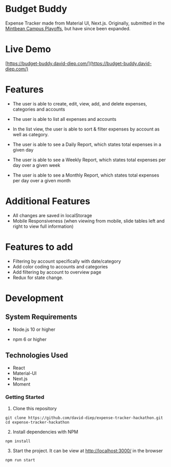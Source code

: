 # Budget Buddy
 Expense Tracker made from Material UI, Next.js. Originally, submitted in the [Mintbean Campus Playoffs](https://sites.google.com/mintbean.io/2020-09-25-mintbean-campus-pla/home), but have since been expanded.

Live Demo
======
[https://budget-buddy.david-diep.com/](https://budget-buddy.david-diep.com/)

Features 
===

- The user is able to create, edit, view, add, and delete expenses, categories and accounts

- The user is able to list all expenses and accounts

- In the list view, the user is able to sort & filter expenses by account as well as category.

- The user is able to see a Daily Report, which states total expenses in a given day

- The user is able to see a Weekly Report, which states total expenses per day over a given week

- The user is able to see a Monthly Report, which states total expenses per day over a given month


Additional Features
===
- All changes are saved in localStorage
- Mobile Responsiveness (when viewing from mobile, slide tables left and right to view full information)

Features to add
===
- Filtering by account specifically with date/category
- Add color coding to accounts and categories
- Add filtering by account to overview page
- Redux for state change.

Development
======

System Requirements
------

- Node.js 10 or higher

- npm 6 or higher

Technologies Used
------
- React
- Material-UI
- Next.js
- Moment

### Getting Started


1. Clone this repository

```shell
git clone https://github.com/david-diep/expense-tracker-hackathon.git
cd expense-tracker-hackathon
```
2. Install dependencies with NPM

```shell
npm install
```

3. Start the project.  It can be view at [http://localhost:3000/](http://localhost:3000/) in the browser

```shell
npm run start
```

